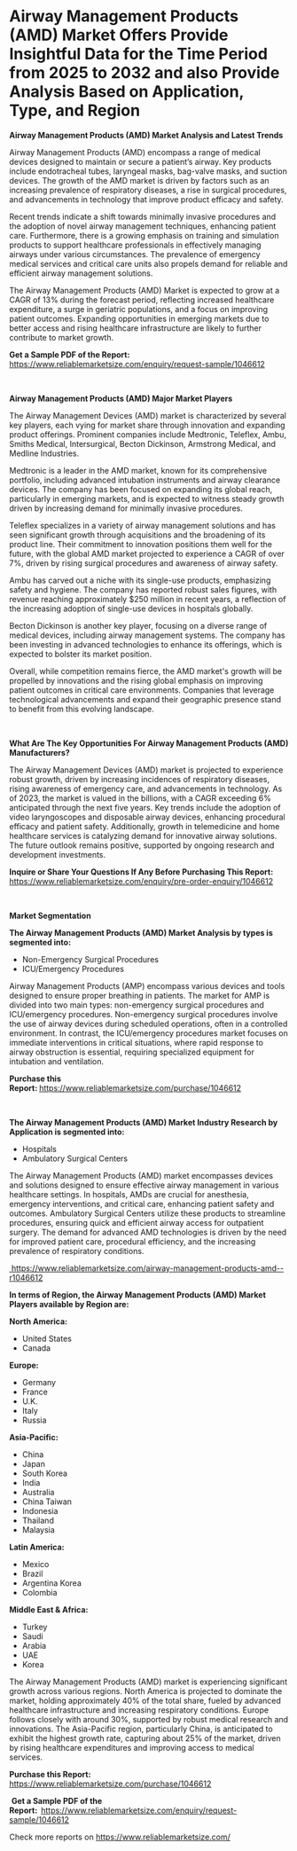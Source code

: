 <p><h1>Airway Management Products (AMD) Market Offers Provide Insightful Data for the Time Period from 2025 to 2032 and also Provide Analysis Based on Application, Type, and Region</h1></p><p><strong>Airway Management Products (AMD) Market Analysis and Latest Trends</strong></p>
<p><p>Airway Management Products (AMD) encompass a range of medical devices designed to maintain or secure a patient’s airway. Key products include endotracheal tubes, laryngeal masks, bag-valve masks, and suction devices. The growth of the AMD market is driven by factors such as an increasing prevalence of respiratory diseases, a rise in surgical procedures, and advancements in technology that improve product efficacy and safety. </p><p>Recent trends indicate a shift towards minimally invasive procedures and the adoption of novel airway management techniques, enhancing patient care. Furthermore, there is a growing emphasis on training and simulation products to support healthcare professionals in effectively managing airways under various circumstances. The prevalence of emergency medical services and critical care units also propels demand for reliable and efficient airway management solutions. </p><p>The Airway Management Products (AMD) Market is expected to grow at a CAGR of 13% during the forecast period, reflecting increased healthcare expenditure, a surge in geriatric populations, and a focus on improving patient outcomes. Expanding opportunities in emerging markets due to better access and rising healthcare infrastructure are likely to further contribute to market growth.</p></p>
<p><strong>Get a Sample PDF of the Report:&nbsp;</strong> <a href="https://www.reliablemarketsize.com/enquiry/request-sample/1046612?utm_campaign=3555&utm_medium=2&utm_source=Github&utm_content=ia&utm_term=22032025&utm_id=airway-management-products-amd">https://www.reliablemarketsize.com/enquiry/request-sample/1046612</a></p>
<p>&nbsp;</p>
<p><strong>Airway Management Products (AMD) Major Market Players</strong></p>
<p><p>The Airway Management Devices (AMD) market is characterized by several key players, each vying for market share through innovation and expanding product offerings. Prominent companies include Medtronic, Teleflex, Ambu, Smiths Medical, Intersurgical, Becton Dickinson, Armstrong Medical, and Medline Industries.</p><p>Medtronic is a leader in the AMD market, known for its comprehensive portfolio, including advanced intubation instruments and airway clearance devices. The company has been focused on expanding its global reach, particularly in emerging markets, and is expected to witness steady growth driven by increasing demand for minimally invasive procedures.</p><p>Teleflex specializes in a variety of airway management solutions and has seen significant growth through acquisitions and the broadening of its product line. Their commitment to innovation positions them well for the future, with the global AMD market projected to experience a CAGR of over 7%, driven by rising surgical procedures and awareness of airway safety.</p><p>Ambu has carved out a niche with its single-use products, emphasizing safety and hygiene. The company has reported robust sales figures, with revenue reaching approximately $250 million in recent years, a reflection of the increasing adoption of single-use devices in hospitals globally.</p><p>Becton Dickinson is another key player, focusing on a diverse range of medical devices, including airway management systems. The company has been investing in advanced technologies to enhance its offerings, which is expected to bolster its market position.</p><p>Overall, while competition remains fierce, the AMD market's growth will be propelled by innovations and the rising global emphasis on improving patient outcomes in critical care environments. Companies that leverage technological advancements and expand their geographic presence stand to benefit from this evolving landscape.</p></p>
<p>&nbsp;</p>
<p><strong>What Are The Key Opportunities For Airway Management Products (AMD) Manufacturers?</strong></p>
<p><p>The Airway Management Devices (AMD) market is projected to experience robust growth, driven by increasing incidences of respiratory diseases, rising awareness of emergency care, and advancements in technology. As of 2023, the market is valued in the billions, with a CAGR exceeding 6% anticipated through the next five years. Key trends include the adoption of video laryngoscopes and disposable airway devices, enhancing procedural efficacy and patient safety. Additionally, growth in telemedicine and home healthcare services is catalyzing demand for innovative airway solutions. The future outlook remains positive, supported by ongoing research and development investments.</p></p>
<p><strong>Inquire or Share Your Questions If Any Before Purchasing This Report:</strong> <a href="https://www.reliablemarketsize.com/enquiry/pre-order-enquiry/1046612?utm_campaign=3555&utm_medium=2&utm_source=Github&utm_content=ia&utm_term=22032025&utm_id=airway-management-products-amd">https://www.reliablemarketsize.com/enquiry/pre-order-enquiry/1046612</a></p>
<p>&nbsp;</p>
<p><strong>Market Segmentation</strong></p>
<p><strong>The Airway Management Products (AMD) Market Analysis by types is segmented into:</strong></p>
<p><ul><li>Non-Emergency Surgical Procedures</li><li>ICU/Emergency Procedures</li></ul></p>
<p><p>Airway Management Products (AMP) encompass various devices and tools designed to ensure proper breathing in patients. The market for AMP is divided into two main types: non-emergency surgical procedures and ICU/emergency procedures. Non-emergency surgical procedures involve the use of airway devices during scheduled operations, often in a controlled environment. In contrast, the ICU/emergency procedures market focuses on immediate interventions in critical situations, where rapid response to airway obstruction is essential, requiring specialized equipment for intubation and ventilation.</p></p>
<p><strong>Purchase this Report:&nbsp;</strong><a href="https://www.reliablemarketsize.com/purchase/1046612?utm_campaign=3555&utm_medium=2&utm_source=Github&utm_content=ia&utm_term=22032025&utm_id=airway-management-products-amd">https://www.reliablemarketsize.com/purchase/1046612</a></p>
<p>&nbsp;</p>
<p><strong>The Airway Management Products (AMD) Market Industry Research by Application is segmented into:</strong></p>
<p><ul><li>Hospitals</li><li>Ambulatory Surgical Centers</li></ul></p>
<p><p>The Airway Management Products (AMD) market encompasses devices and solutions designed to ensure effective airway management in various healthcare settings. In hospitals, AMDs are crucial for anesthesia, emergency interventions, and critical care, enhancing patient safety and outcomes. Ambulatory Surgical Centers utilize these products to streamline procedures, ensuring quick and efficient airway access for outpatient surgery. The demand for advanced AMD technologies is driven by the need for improved patient care, procedural efficiency, and the increasing prevalence of respiratory conditions.</p></p>
<p><a href="https://www.reliablemarketsize.com/airway-management-products-amd--r1046612?utm_campaign=3555&utm_medium=2&utm_source=Github&utm_content=ia&utm_term=22032025&utm_id=airway-management-products-amd">&nbsp;https://www.reliablemarketsize.com/airway-management-products-amd--r1046612</a></p>
<p><strong>In terms of Region, the Airway Management Products (AMD) Market Players available by Region are:</strong></p>
<p>
    <p> <strong> North America: </strong>
        <ul>
            <li>United States</li>
            <li>Canada</li>
        </ul>
        </p> 
    <p> <strong> Europe: </strong>
        <ul>
            <li>Germany</li>
            <li>France</li>
            <li>U.K.</li>
            <li>Italy</li>
            <li>Russia</li>
        </ul>
        </p> 
    <p> <strong> Asia-Pacific: </strong>
        <ul>
            <li>China</li>
            <li>Japan</li>
            <li>South Korea</li>
            <li>India</li>
            <li>Australia</li>
            <li>China Taiwan</li>
            <li>Indonesia</li>
            <li>Thailand</li>
            <li>Malaysia</li>
        </ul>
        </p> 
    <p> <strong> Latin America: </strong>
        <ul>
            <li>Mexico</li>
            <li>Brazil</li>
            <li>Argentina Korea</li>
            <li>Colombia</li>
        </ul>
        </p> 
    <p> <strong> Middle East & Africa: </strong>
        <ul>
            <li>Turkey</li>
            <li>Saudi</li>
            <li>Arabia</li>
            <li>UAE</li>
            <li>Korea</li>
        </ul>
    </p>
    </p>
<p><p>The Airway Management Products (AMD) market is experiencing significant growth across various regions. North America is projected to dominate the market, holding approximately 40% of the total share, fueled by advanced healthcare infrastructure and increasing respiratory conditions. Europe follows closely with around 30%, supported by robust medical research and innovations. The Asia-Pacific region, particularly China, is anticipated to exhibit the highest growth rate, capturing about 25% of the market, driven by rising healthcare expenditures and improving access to medical services.</p></p>
<p><strong>Purchase this Report: </strong><a href="https://www.reliablemarketsize.com/purchase/1046612?utm_campaign=3555&utm_medium=2&utm_source=Github&utm_content=ia&utm_term=22032025&utm_id=airway-management-products-amd">https://www.reliablemarketsize.com/purchase/1046612</a></p>
<p>&nbsp;<strong>Get a Sample PDF of the Report:&nbsp;&nbsp;</strong><a href="https://www.reliablemarketsize.com/enquiry/request-sample/1046612?utm_campaign=3555&utm_medium=2&utm_source=Github&utm_content=ia&utm_term=22032025&utm_id=airway-management-products-amd">https://www.reliablemarketsize.com/enquiry/request-sample/1046612</a></p>
<p><strong></strong></p>
<p>Check more reports on <a href="https://www.reliablemarketsize.com/?utm_campaign=3555&utm_medium=2&utm_source=Github&utm_content=ia&utm_term=22032025&utm_id=airway-management-products-amd">https://www.reliablemarketsize.com/</a></p>
